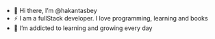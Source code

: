 - 👋 Hi there, I’m @hakantasbey
- ⚡ I am a fullStack developer. I love programming, learning and books
- 🌱 I’m addicted to learning and growing every day

<!---
- 👀 I’m interested in ...
- 🌱 I’m currently learning ...
- 💞️ I’m looking to collaborate on ...
- 📫 How to reach me ...
- 😄 Pronouns: ...
- ⚡ Fun fact: ...
hakantasbey/hakantasbey is a ✨ special ✨ repository because its `README.md` (this file) appears on your GitHub profile.
You can click the Preview link to take a look at your changes.
--->
